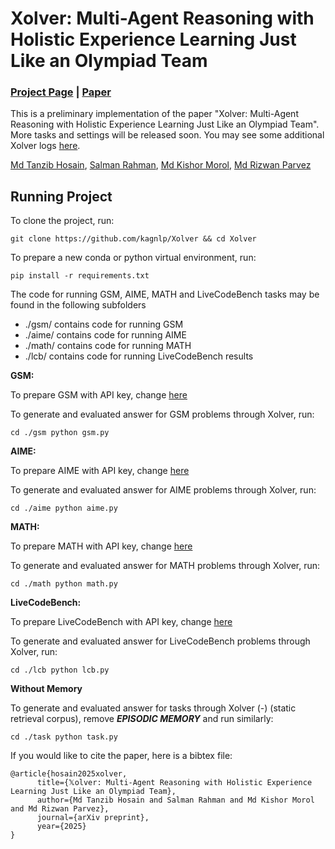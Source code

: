 # Xolver: Multi-Agent Reasoning with Holistic Experience Learning Just Like an Olympiad Team

### [Project Page](https://kagnlp.github.io/xolver.github.io/) | [Paper](https://arxiv.org/abs/2506.14234)

This is a preliminary implementation of the paper "Xolver: Multi-Agent Reasoning with Holistic Experience Learning Just Like an Olympiad Team". More tasks and settings will be released soon. You may see some additional Xolver logs [here](https://drive.google.com/drive/folders/1O-KYcgQcEniIGfxbUcQjyZLjAzUJkr0s?usp=sharing).

[Md Tanzib Hosain](https://scholar.google.com/citations?user=3YexY9gAAAAJ&hl=en),
[Salman Rahman](https://scholar.google.com/citations?user=vr7uTc8AAAAJ&hl=en&oi=ao),
[Md Kishor Morol](https://scholar.google.com/citations?user=pjn3jg4AAAAJ&hl=en),
[Md Rizwan Parvez](https://scholar.google.com/citations?user=KhC8rtcAAAAJ&hl=en)

## Running Project

To clone the project, run:

	git clone https://github.com/kagnlp/Xolver && cd Xolver

 To prepare a new conda or python virtual environment, run:
 
	pip install -r requirements.txt
 
The code for running GSM, AIME, MATH and LiveCodeBench tasks may be found in the following subfolders

* ./gsm/ contains code for running GSM
* ./aime/ contains code for running AIME
* ./math/ contains code for running MATH
* ./lcb/ contains code for running LiveCodeBench results

**GSM:**

To prepare GSM with API key, change [here](https://github.com/kagnlp/Xolver/blob/main/gsm/gsm.py#L95)

To generate and evaluated answer for GSM problems through Xolver, run:

	cd ./gsm python gsm.py

 **AIME:**

To prepare AIME with API key, change [here](https://github.com/kagnlp/Xolver/blob/main/aime/aime.py#L95)

To generate and evaluated answer for AIME problems through Xolver, run:

	cd ./aime python aime.py

**MATH:**

To prepare MATH with API key, change [here](https://github.com/kagnlp/Xolver/blob/main/math/math.py#L107)

To generate and evaluated answer for MATH problems through Xolver, run:

	cd ./math python math.py

 **LiveCodeBench:**

To prepare LiveCodeBench with API key, change [here](https://github.com/kagnlp/Xolver/blob/main/lcb/lcb.py#L85)

To generate and evaluated answer for LiveCodeBench problems through Xolver, run:

	cd ./lcb python lcb.py

 **Without Memory**
 
 To generate and evaluated answer for tasks through Xolver (-) (static retrieval corpus), remove ***EPISODIC MEMORY*** and run similarly:

 	cd ./task python task.py

If you would like to cite the paper, here is a bibtex file:
```
@article{hosain2025xolver,
      title={𝕏olver: Multi-Agent Reasoning with Holistic Experience Learning Just Like an Olympiad Team}, 
      author={Md Tanzib Hosain and Salman Rahman and Md Kishor Morol and Md Rizwan Parvez},
      journal={arXiv preprint},
      year={2025}
}
```
